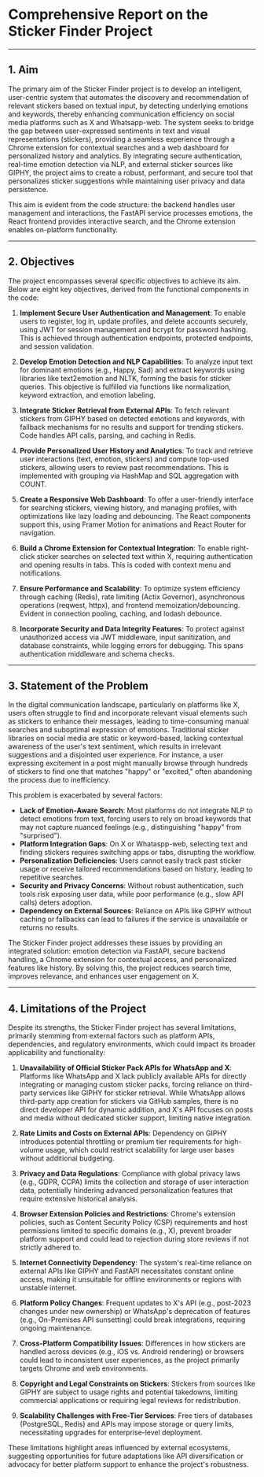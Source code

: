 # Comprehensive Report on the Sticker Finder Project

---

## 1. Aim

The primary aim of the Sticker Finder project is to develop an intelligent, user-centric system that automates the discovery and recommendation of relevant stickers based on textual input, by detecting underlying emotions and keywords, thereby enhancing communication efficiency on social media platforms such as X and Whatsapp-web. The system seeks to bridge the gap between user-expressed sentiments in text and visual representations (stickers), providing a seamless experience through a Chrome extension for contextual searches and a web dashboard for personalized history and analytics. By integrating secure authentication, real-time emotion detection via NLP, and external sticker sources like GIPHY, the project aims to create a robust, performant, and secure tool that personalizes sticker suggestions while maintaining user privacy and data persistence.

This aim is evident from the code structure: the backend handles user management and interactions, the FastAPI service processes emotions, the React frontend provides interactive search, and the Chrome extension enables on-platform functionality.

---

## 2. Objectives

The project encompasses several specific objectives to achieve its aim. Below are eight key objectives, derived from the functional components in the code:

1. **Implement Secure User Authentication and Management**: To enable users to register, log in, update profiles, and delete accounts securely, using JWT for session management and bcrypt for password hashing. This is achieved through authentication endpoints, protected endpoints, and session validation.

2. **Develop Emotion Detection and NLP Capabilities**: To analyze input text for dominant emotions (e.g., Happy, Sad) and extract keywords using libraries like text2emotion and NLTK, forming the basis for sticker queries. This objective is fulfilled via functions like normalization, keyword extraction, and emotion labeling.

3. **Integrate Sticker Retrieval from External APIs**: To fetch relevant stickers from GIPHY based on detected emotions and keywords, with fallback mechanisms for no results and support for trending stickers. Code handles API calls, parsing, and caching in Redis.

4. **Provide Personalized User History and Analytics**: To track and retrieve user interactions (text, emotion, stickers) and compute top-used stickers, allowing users to review past recommendations. This is implemented with grouping via HashMap and SQL aggregation with COUNT.

5. **Create a Responsive Web Dashboard**: To offer a user-friendly interface for searching stickers, viewing history, and managing profiles, with optimizations like lazy loading and debouncing. The React components support this, using Framer Motion for animations and React Router for navigation.

6. **Build a Chrome Extension for Contextual Integration**: To enable right-click sticker searches on selected text within X, requiring authentication and opening results in tabs. This is coded with context menu and notifications.

7. **Ensure Performance and Scalability**: To optimize system efficiency through caching (Redis), rate limiting (Actix Governor), asynchronous operations (reqwest, httpx), and frontend memoization/debouncing. Evident in connection pooling, caching, and lodash debounce.

8. **Incorporate Security and Data Integrity Features**: To protect against unauthorized access via JWT middleware, input sanitization, and database constraints, while logging errors for debugging. This spans authentication middleware and schema checks.

---

## 3. Statement of the Problem

In the digital communication landscape, particularly on platforms like X, users often struggle to find and incorporate relevant visual elements such as stickers to enhance their messages, leading to time-consuming manual searches and suboptimal expression of emotions. Traditional sticker libraries on social media are static or keyword-based, lacking contextual awareness of the user's text sentiment, which results in irrelevant suggestions and a disjointed user experience. For instance, a user expressing excitement in a post might manually browse through hundreds of stickers to find one that matches "happy" or "excited," often abandoning the process due to inefficiency.

This problem is exacerbated by several factors:

- **Lack of Emotion-Aware Search**: Most platforms do not integrate NLP to detect emotions from text, forcing users to rely on broad keywords that may not capture nuanced feelings (e.g., distinguishing "happy" from "surprised").
- **Platform Integration Gaps**: On X or Whataspp-web, selecting text and finding stickers requires switching apps or tabs, disrupting the workflow.
- **Personalization Deficiencies**: Users cannot easily track past sticker usage or receive tailored recommendations based on history, leading to repetitive searches.
- **Security and Privacy Concerns**: Without robust authentication, such tools risk exposing user data, while poor performance (e.g., slow API calls) deters adoption.
- **Dependency on External Sources**: Reliance on APIs like GIPHY without caching or fallbacks can lead to failures if the service is unavailable or returns no results.

The Sticker Finder project addresses these issues by providing an integrated solution: emotion detection via FastAPI, secure backend handling, a Chrome extension for contextual access, and personalized features like history. By solving this, the project reduces search time, improves relevance, and enhances user engagement on X.

---

## 4. Limitations of the Project

Despite its strengths, the Sticker Finder project has several limitations, primarily stemming from external factors such as platform APIs, dependencies, and regulatory environments, which could impact its broader applicability and functionality:

1. **Unavailability of Official Sticker Pack APIs for WhatsApp and X**: Platforms like WhatsApp and X lack publicly available APIs for directly integrating or managing custom sticker packs, forcing reliance on third-party services like GIPHY for sticker retrieval. While WhatsApp allows third-party app creation for stickers via GitHub samples, there is no direct developer API for dynamic addition, and X's API focuses on posts and media without dedicated sticker support, limiting native integration.

2. **Rate Limits and Costs on External APIs**: Dependency on GIPHY introduces potential throttling or premium tier requirements for high-volume usage, which could restrict scalability for large user bases without additional budgeting.

3. **Privacy and Data Regulations**: Compliance with global privacy laws (e.g., GDPR, CCPA) limits the collection and storage of user interaction data, potentially hindering advanced personalization features that require extensive historical analysis.

4. **Browser Extension Policies and Restrictions**: Chrome's extension policies, such as Content Security Policy (CSP) requirements and host permissions limited to specific domains (e.g., X), prevent broader platform support and could lead to rejection during store reviews if not strictly adhered to.

5. **Internet Connectivity Dependency**: The system's real-time reliance on external APIs like GIPHY and FastAPI necessitates constant online access, making it unsuitable for offline environments or regions with unstable internet.

6. **Platform Policy Changes**: Frequent updates to X's API (e.g., post-2023 changes under new ownership) or WhatsApp's deprecation of features (e.g., On-Premises API sunsetting) could break integrations, requiring ongoing maintenance.

7. **Cross-Platform Compatibility Issues**: Differences in how stickers are handled across devices (e.g., iOS vs. Android rendering) or browsers could lead to inconsistent user experiences, as the project primarily targets Chrome and web environments.

8. **Copyright and Legal Constraints on Stickers**: Stickers from sources like GIPHY are subject to usage rights and potential takedowns, limiting commercial applications or requiring legal reviews for redistribution.

9. **Scalability Challenges with Free-Tier Services**: Free tiers of databases (PostgreSQL, Redis) and APIs may impose storage or query limits, necessitating upgrades for enterprise-level deployment.

These limitations highlight areas influenced by external ecosystems, suggesting opportunities for future adaptations like API diversification or advocacy for better platform support to enhance the project's robustness.
